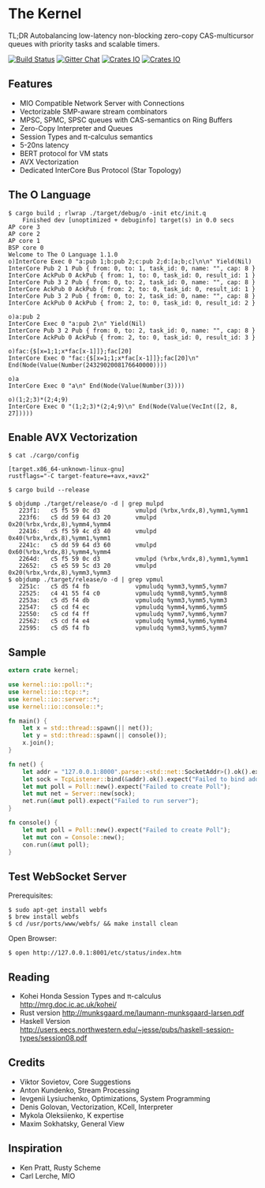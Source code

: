 The Kernel
==========

TL;DR Autobalancing low-latency non-blocking zero-copy CAS-multicursor queues with priority tasks and scalable timers.

[![Build Status](https://travis-ci.org/AlgoTradingHub/kernel.svg?branch=master)](https://travis-ci.org/AlgoTradingHub/kernel)
[![Gitter Chat](https://img.shields.io/gitter/room/badges/shields.svg)](https://gitter.im/voxoz/kernel)
[![Crates IO](https://img.shields.io/crates/d/kernel.svg)](https://crates.io/crates/kernel)
[![Crates IO](https://img.shields.io/crates/v/kernel.svg)](https://crates.io/crates/kernel)

Features
--------

* MIO Compatible Network Server with Connections
* Vectorizable SMP-aware stream combinators
* MPSC, SPMC, SPSC queues with CAS-semantics on Ring Buffers
* Zero-Copy Interpreter and Queues
* Session Types and π-calculus semantics
* 5-20ns latency
* BERT protocol for VM stats
* AVX Vectorization
* Dedicated InterCore Bus Protocol (Star Topology)

The O Language
-------------------

```
$ cargo build ; rlwrap ./target/debug/o -init etc/init.q
    Finished dev [unoptimized + debuginfo] target(s) in 0.0 secs
AP core 3
AP core 2
AP core 1
BSP core 0
Welcome to The O Language 1.1.0
o)InterCore Exec 0 "a:pub 1;b:pub 2;c:pub 2;d:[a;b;c]\n\n" Yield(Nil)
InterCore Pub 2 1 Pub { from: 0, to: 1, task_id: 0, name: "", cap: 8 }
InterCore AckPub 0 AckPub { from: 1, to: 0, task_id: 0, result_id: 1 }
InterCore Pub 3 2 Pub { from: 0, to: 2, task_id: 0, name: "", cap: 8 }
InterCore AckPub 0 AckPub { from: 2, to: 0, task_id: 0, result_id: 1 }
InterCore Pub 3 2 Pub { from: 0, to: 2, task_id: 0, name: "", cap: 8 }
InterCore AckPub 0 AckPub { from: 2, to: 0, task_id: 0, result_id: 2 }

o)a:pub 2
InterCore Exec 0 "a:pub 2\n" Yield(Nil)
InterCore Pub 3 2 Pub { from: 0, to: 2, task_id: 0, name: "", cap: 8 }
InterCore AckPub 0 AckPub { from: 2, to: 0, task_id: 0, result_id: 3 }

o)fac:{$[x=1;1;x*fac[x-1]]};fac[20]
InterCore Exec 0 "fac:{$[x=1;1;x*fac[x-1]]};fac[20]\n" End(Node(Value(Number(2432902008176640000))))

o)a
InterCore Exec 0 "a\n" End(Node(Value(Number(3))))

o)(1;2;3)*(2;4;9)
InterCore Exec 0 "(1;2;3)*(2;4;9)\n" End(Node(Value(VecInt([2, 8, 27]))))
```

Enable AVX Vectorization
------------------------

```
$ cat ./cargo/config

[target.x86_64-unknown-linux-gnu]
rustflags="-C target-feature=+avx,+avx2"

$ cargo build --release

$ objdump ./target/release/o -d | grep mulpd
   223f1:	c5 f5 59 0c d3       	vmulpd (%rbx,%rdx,8),%ymm1,%ymm1
   223f6:	c5 dd 59 64 d3 20    	vmulpd 0x20(%rbx,%rdx,8),%ymm4,%ymm4
   22416:	c5 f5 59 4c d3 40    	vmulpd 0x40(%rbx,%rdx,8),%ymm1,%ymm1
   2241c:	c5 dd 59 64 d3 60    	vmulpd 0x60(%rbx,%rdx,8),%ymm4,%ymm4
   2264d:	c5 f5 59 0c d3       	vmulpd (%rbx,%rdx,8),%ymm1,%ymm1
   22652:	c5 e5 59 5c d3 20    	vmulpd 0x20(%rbx,%rdx,8),%ymm3,%ymm3
$ objdump ./target/release/o -d | grep vpmul
   2251c:	c5 d5 f4 fb          	vpmuludq %ymm3,%ymm5,%ymm7
   22525:	c4 41 55 f4 c0       	vpmuludq %ymm8,%ymm5,%ymm8
   2253a:	c5 d5 f4 db          	vpmuludq %ymm3,%ymm5,%ymm3
   22547:	c5 cd f4 ec          	vpmuludq %ymm4,%ymm6,%ymm5
   22550:	c5 cd f4 ff          	vpmuludq %ymm7,%ymm6,%ymm7
   22562:	c5 cd f4 e4          	vpmuludq %ymm4,%ymm6,%ymm4
   22595:	c5 d5 f4 fb          	vpmuludq %ymm3,%ymm5,%ymm7
```

Sample
------

```rust
extern crate kernel;

use kernel::io::poll::*;
use kernel::io::tcp::*;
use kernel::io::server::*;
use kernel::io::console::*;

fn main() {
    let x = std::thread::spawn(|| net());
    let y = std::thread::spawn(|| console());
    x.join();
}

fn net() {
    let addr = "127.0.0.1:8000".parse::<std::net::SocketAddr>().ok().expect("Parser Error");
    let sock = TcpListener::bind(&addr).ok().expect("Failed to bind address");
    let mut poll = Poll::new().expect("Failed to create Poll");
    let mut net = Server::new(sock);
    net.run(&mut poll).expect("Failed to run server");
}

fn console() {
    let mut poll = Poll::new().expect("Failed to create Poll");
    let mut con = Console::new();
    con.run(&mut poll);
}
```

Test WebSocket Server
-------------------

Prerequisites:

```
$ sudo apt-get install webfs
$ brew install webfs
$ cd /usr/ports/www/webfs/ && make install clean
```

Open Browser:

```
$ open http://127.0.0.1:8001/etc/status/index.htm
```

Reading
-------

* Kohei Honda Session Types and π-calculus http://mrg.doc.ic.ac.uk/kohei/
* Rust version http://munksgaard.me/laumann-munksgaard-larsen.pdf
* Haskell Version http://users.eecs.northwestern.edu/~jesse/pubs/haskell-session-types/session08.pdf

Credits
-------

* Viktor Sovietov, Core Suggestions
* Anton Kundenko, Stream Processing
* Ievgenii Lysiuchenko, Optimizations, System Programming
* Denis Golovan, Vectorization, KCell, Interpreter
* Mykola Oleksiienko, K expertise
* Maxim Sokhatsky, General View

Inspiration
-----------
* Ken Pratt, Rusty Scheme
* Carl Lerche, MIO

